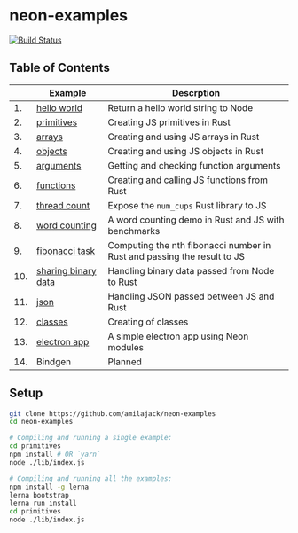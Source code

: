# neon-examples

[![Build Status](https://travis-ci.com/amilajack/neon-examples.svg?branch=master)](https://travis-ci.com/amilajack/neon-examples)

## Table of Contents

|  | Example | Descrption |
| --- | --- | --- |
| 1.|  [hello world](https://github.com/amilajack/neon-examples/tree/master/hello-world) | Return a hello world string to Node | 
| 2.|  [primitives](https://github.com/amilajack/neon-examples/tree/master/primitives) | Creating JS primitives in Rust |
| 3.|  [arrays](https://github.com/amilajack/neon-examples/tree/master/arrays) | Creating and using JS arrays in Rust |
| 4.|  [objects](https://github.com/amilajack/neon-examples/tree/master/objects) | Creating and using JS objects in Rust |
| 5.|  [arguments](https://github.com/amilajack/neon-examples/tree/master/arguments) | Getting and checking function arguments |
| 6.|  [functions](https://github.com/amilajack/neon-examples/tree/master/functions) | Creating and calling JS functions from Rust |
| 7.|  [thread count](https://github.com/amilajack/neon-examples/tree/master/thread-count) | Expose the `num_cups` Rust library to JS | 
| 8.|  [word counting](https://github.com/amilajack/neon-examples/tree/master/word-counting) | A word counting demo in Rust and JS with benchmarks |
| 9.|  [fibonacci task](https://github.com/amilajack/neon-examples/tree/master/fibonacci-task) | Computing the nth fibonacci number in Rust and passing the result to JS |
| 10.|  [sharing binary data](https://github.com/amilajack/neon-examples/tree/master/sharing-binary-data) | Handling binary data passed from Node to Rust |
| 11.|  [json](https://github.com/amilajack/neon-examples/tree/master/json) | Handling JSON passed between JS and Rust |
| 12.|  [classes](https://github.com/amilajack/neon-examples/tree/master/classes) | Creating of classes |
| 13.|  [electron app](https://github.com/amilajack/neon-examples/tree/master/electron-app) | A simple electron app using Neon modules |
| 14.|  Bindgen | Planned |

## Setup

```bash
git clone https://github.com/amilajack/neon-examples
cd neon-examples

# Compiling and running a single example:
cd primitives
npm install # OR `yarn`
node ./lib/index.js

# Compiling and running all the examples:
npm install -g lerna
lerna bootstrap
lerna run install
cd primitives
node ./lib/index.js
```
